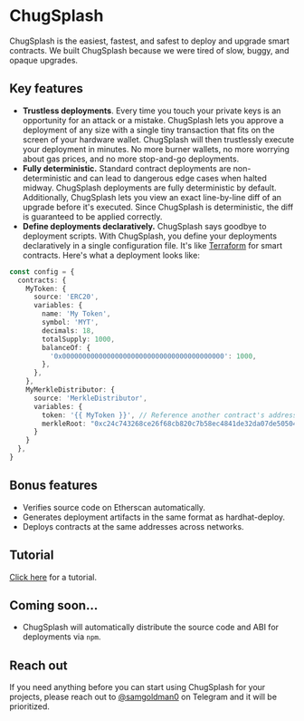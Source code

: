 # ChugSplash

ChugSplash is the easiest, fastest, and safest to deploy and upgrade smart contracts. We built ChugSplash because we were tired of slow, buggy, and opaque upgrades.

## Key features

* **Trustless deployments**. Every time you touch your private keys is an opportunity for an attack or a mistake. ChugSplash lets you approve a deployment of any size with a single tiny transaction that fits on the screen of your hardware wallet. ChugSplash will then trustlessly execute your deployment in minutes. No more burner wallets, no more worrying about gas prices, and no more stop-and-go deployments.
* **Fully deterministic.** Standard contract deployments are non-deterministic and can lead to dangerous edge cases when halted midway. ChugSplash deployments are fully deterministic by default. Additionally, ChugSplash lets you view an exact line-by-line diff of an upgrade before it's executed. Since ChugSplash is deterministic, the diff is guaranteed to be applied correctly.
* **Define deployments declaratively.** ChugSplash says goodbye to deployment scripts. With ChugSplash, you define your deployments declaratively in a single configuration file. It's like [Terraform](https://www.terraform.io/) for smart contracts. Here's what a deployment looks like:

```ts
const config = {
  contracts: {
    MyToken: {
      source: 'ERC20',
      variables: {
        name: 'My Token',
        symbol: 'MYT',
        decimals: 18,
        totalSupply: 1000,
        balanceOf: {
          '0x0000000000000000000000000000000000000000': 1000,
        },
      },
    },
    MyMerkleDistributor: {
      source: 'MerkleDistributor',
      variables: {
        token: '{{ MyToken }}', // Reference another contract's address. No keeping track of contract dependencies!
        merkleRoot: "0xc24c743268ce26f68cb820c7b58ec4841de32da07de505049b09405e0372cc41"
      }
    }
  },
}
```

## Bonus features
* Verifies source code on Etherscan automatically.
* Generates deployment artifacts in the same format as hardhat-deploy.
* Deploys contracts at the same addresses across networks.

## Tutorial

[Click here](https://github.com/chugsplash/chugsplash/blob/develop/packages/plugins/README.md) for a tutorial.

## Coming soon...
* ChugSplash will automatically distribute the source code and ABI for deployments via `npm`.

## Reach out

If you need anything before you can start using ChugSplash for your projects, please reach out to [@samgoldman0](https://t.me/samgoldman0) on Telegram and it will be prioritized.